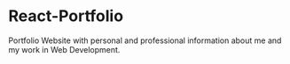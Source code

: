 # React-Portfolio
Portfolio Website with personal and professional information about me and my work in Web Development.
